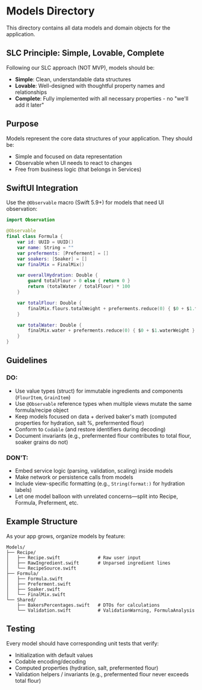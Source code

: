 # Models Directory

This directory contains all data models and domain objects for the application.

## SLC Principle: Simple, Lovable, Complete

Following our SLC approach (NOT MVP), models should be:
- **Simple**: Clean, understandable data structures
- **Lovable**: Well-designed with thoughtful property names and relationships
- **Complete**: Fully implemented with all necessary properties - no "we'll add it later"

## Purpose

Models represent the core data structures of your application. They should be:
- Simple and focused on data representation
- Observable when UI needs to react to changes
- Free from business logic (that belongs in Services)

## SwiftUI Integration

Use the `@Observable` macro (Swift 5.9+) for models that need UI observation:

```swift
import Observation

@Observable
final class Formula {
    var id: UUID = UUID()
    var name: String = ""
    var preferments: [Preferment] = []
    var soakers: [Soaker] = []
    var finalMix = FinalMix()

    var overallHydration: Double {
        guard totalFlour > 0 else { return 0 }
        return (totalWater / totalFlour) * 100
    }

    var totalFlour: Double {
        finalMix.flours.totalWeight + preferments.reduce(0) { $0 + $1.flourWeight }
    }

    var totalWater: Double {
        finalMix.water + preferments.reduce(0) { $0 + $1.waterWeight } + soakers.reduce(0) { $0 + $1.water }
    }
}
```

## Guidelines

### DO:
- Use value types (struct) for immutable ingredients and components (`FlourItem`, `GrainItem`)
- Use `@Observable` reference types when multiple views mutate the same formula/recipe object
- Keep models focused on data + derived baker's math (computed properties for hydration, salt %, prefermented flour)
- Conform to `Codable` (and restore identifiers during decoding)
- Document invariants (e.g., prefermented flour contributes to total flour, soaker grains do not)

### DON'T:
- Embed service logic (parsing, validation, scaling) inside models
- Make network or persistence calls from models
- Include view-specific formatting (e.g., `String(format:)` for hydration labels)
- Let one model balloon with unrelated concerns—split into Recipe, Formula, Preferment, etc.

## Example Structure

As your app grows, organize models by feature:

```
Models/
├── Recipe/
│   ├── Recipe.swift              # Raw user input
│   ├── RawIngredient.swift       # Unparsed ingredient lines
│   └── RecipeSource.swift
├── Formula/
│   ├── Formula.swift
│   ├── Preferment.swift
│   ├── Soaker.swift
│   └── FinalMix.swift
└── Shared/
    ├── BakersPercentages.swift   # DTOs for calculations
    └── Validation.swift          # ValidationWarning, FormulaAnalysis
```

## Testing

Every model should have corresponding unit tests that verify:
- Initialization with default values
- Codable encoding/decoding
- Computed properties (hydration, salt, prefermented flour)
- Validation helpers / invariants (e.g., prefermented flour never exceeds total flour)
